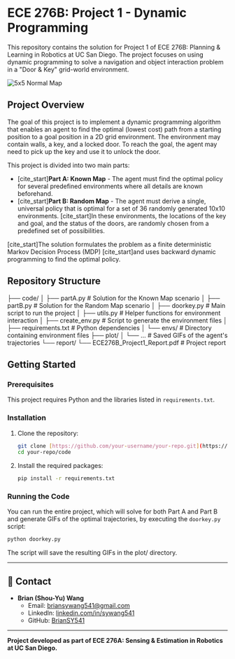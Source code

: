 # ECE 276B: Project 1 - Dynamic Programming

This repository contains the solution for Project 1 of ECE 276B: Planning & Learning in Robotics at UC San Diego. The project focuses on using dynamic programming to solve a navigation and object interaction problem in a "Door & Key" grid-world environment.

![5x5 Normal Map](httpss://github.com/your-username/your-repo/blob/main/plot/5x5_normal/doorkey-5x5-normal.gif)

## Project Overview

The goal of this project is to implement a dynamic programming algorithm that enables an agent to find the optimal (lowest cost) path from a starting position to a goal position in a 2D grid environment. The environment may contain walls, a key, and a locked door. To reach the goal, the agent may need to pick up the key and use it to unlock the door.

This project is divided into two main parts:
* [cite_start]**Part A: Known Map** - The agent must find the optimal policy for several predefined environments where all details are known beforehand. 
* [cite_start]**Part B: Random Map** - The agent must derive a single, universal policy that is optimal for a set of 36 randomly generated 10x10 environments.  [cite_start]In these environments, the locations of the key and goal, and the status of the doors, are randomly chosen from a predefined set of possibilities. 

[cite_start]The solution formulates the problem as a finite deterministic Markov Decision Process (MDP)  [cite_start]and uses backward dynamic programming to find the optimal policy. 

## Repository Structure
├── code/
│   ├── partA.py        # Solution for the Known Map scenario
│   ├── partB.py        # Solution for the Random Map scenario
│   ├── doorkey.py      # Main script to run the project
│   ├── utils.py        # Helper functions for environment interaction
│   ├── create_env.py   # Script to generate the environment files
│   ├── requirements.txt # Python dependencies
│   └── envs/           # Directory containing environment files
├── plot/
│   └── ...             # Saved GIFs of the agent's trajectories
└── report/
    └── ECE276B_Project1_Report.pdf # Project report
    
## Getting Started

### Prerequisites

This project requires Python and the libraries listed in `requirements.txt`.

### Installation

1.  Clone the repository:
    ```bash
    git clone [https://github.com/your-username/your-repo.git](https://github.com/your-username/your-repo.git)
    cd your-repo/code
    ```
2.  Install the required packages:
    ```bash
    pip install -r requirements.txt
    ```

### Running the Code

You can run the entire project, which will solve for both Part A and Part B and generate GIFs of the optimal trajectories, by executing the `doorkey.py` script:

```bash
python doorkey.py
```
The script will save the resulting GIFs in the plot/ directory.

---

## 📧 Contact
- **Brian (Shou-Yu) Wang**  
  - Email: briansywang541@gmail.com  
  - LinkedIn: [linkedin.com/in/sywang541](https://linkedin.com/in/sywang541)
  - GitHub: [BrianSY541](https://github.com/BrianSY541)

---

**Project developed as part of ECE 276A: Sensing & Estimation in Robotics at UC San Diego.**
